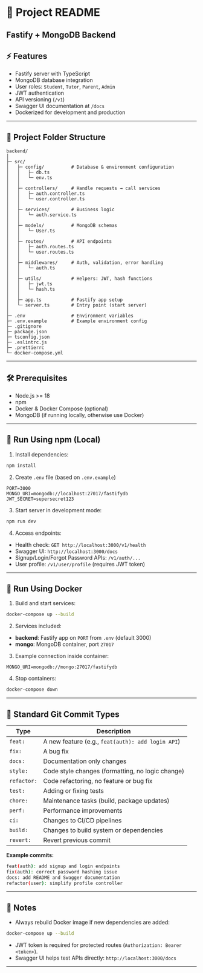# 📘 Project README

## Fastify + MongoDB Backend

## ⚡ Features

* Fastify server with TypeScript
* MongoDB database integration
* User roles: `Student`, `Tutor`, `Parent`, `Admin`
* JWT authentication
* API versioning (`/v1`)
* Swagger UI documentation at `/docs`
* Dockerized for development and production

---

## 📂 Project Folder Structure

```
backend/
│
├─ src/
│   ├─ config/          # Database & environment configuration
│   │   ├─ db.ts
│   │   └─ env.ts
│   │
│   ├─ controllers/     # Handle requests → call services
│   │   ├─ auth.controller.ts
│   │   └─ user.controller.ts
│   │
│   ├─ services/        # Business logic
│   │   └─ auth.service.ts
│   │
│   ├─ models/          # MongoDB schemas
│   │   └─ User.ts
│   │
│   ├─ routes/          # API endpoints
│   │   ├─ auth.routes.ts
│   │   └─ user.routes.ts
│   │
│   ├─ middlewares/     # Auth, validation, error handling
│   │   └─ auth.ts
│   │
│   ├─ utils/           # Helpers: JWT, hash functions
│   │   ├─ jwt.ts
│   │   └─ hash.ts
│   │
│   ├─ app.ts           # Fastify app setup
│   └─ server.ts        # Entry point (start server)
│
├─ .env                 # Environment variables
├─ .env.example         # Example environment config
├─ .gitignore
├─ package.json
├─ tsconfig.json
├─ .eslintrc.js
├─ .prettierrc
└─ docker-compose.yml
```

---

## 🛠 Prerequisites

* Node.js >= 18
* npm
* Docker & Docker Compose (optional)
* MongoDB (if running locally, otherwise use Docker)

---

## 🚀 Run Using npm (Local)

1. Install dependencies:

```bash
npm install
```

2. Create `.env` file (based on `.env.example`)

```
PORT=3000
MONGO_URI=mongodb://localhost:27017/fastifydb
JWT_SECRET=supersecret123
```

3. Start server in development mode:

```bash
npm run dev
```

4. Access endpoints:

* Health check: `GET http://localhost:3000/v1/health`
* Swagger UI: `http://localhost:3000/docs`
* Signup/Login/Forgot Password APIs: `/v1/auth/...`
* User profile: `/v1/user/profile` (requires JWT token)

---

## 🐳 Run Using Docker

1. Build and start services:

```bash
docker-compose up --build
```

2. Services included:

* **backend**: Fastify app on `PORT` from `.env` (default 3000)
* **mongo**: MongoDB container, port `27017`

3. Example connection inside container:

```
MONGO_URI=mongodb://mongo:27017/fastifydb
```

4. Stop containers:

```bash
docker-compose down
```

---

## 📄 Standard Git Commit Types

| Type        | Description                                       |
| ----------- | ------------------------------------------------- |
| `feat:`     | A new feature (e.g., `feat(auth): add login API`) |
| `fix:`      | A bug fix                                         |
| `docs:`     | Documentation only changes                        |
| `style:`    | Code style changes (formatting, no logic change)  |
| `refactor:` | Code refactoring, no feature or bug fix           |
| `test:`     | Adding or fixing tests                            |
| `chore:`    | Maintenance tasks (build, package updates)        |
| `perf:`     | Performance improvements                          |
| `ci:`       | Changes to CI/CD pipelines                        |
| `build:`    | Changes to build system or dependencies           |
| `revert:`   | Revert previous commit                            |

**Example commits:**

```bash
feat(auth): add signup and login endpoints
fix(auth): correct password hashing issue
docs: add README and Swagger documentation
refactor(user): simplify profile controller
```

---

## 📌 Notes

* Always rebuild Docker image if new dependencies are added:

```bash
docker-compose up --build
```

* JWT token is required for protected routes (`Authorization: Bearer <token>`).
* Swagger UI helps test APIs directly: `http://localhost:3000/docs`

---